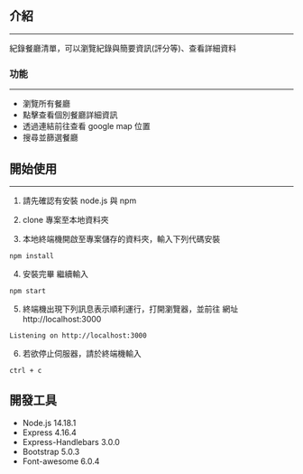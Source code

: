 ## 介紹
---
紀錄餐廳清單，可以瀏覽紀錄與簡要資訊(評分等)、查看詳細資料
### 功能
   ---
  * 瀏覽所有餐廳
  * 點擊查看個別餐廳詳細資訊
  * 透過連結前往查看 google map 位置
  * 搜尋並篩選餐廳

## 開始使用 
---
  1. 請先確認有安裝 node.js 與 npm

  2. clone 專案至本地資料夾
  
  3. 本地終端機開啟至專案儲存的資料夾，輸入下列代碼安裝
```    
npm install
```    
  4. 安裝完畢 繼續輸入
```
npm start
```
  5. 終端機出現下列訊息表示順利運行，打開瀏覽器，並前往 網址 http://localhost:3000
```
Listening on http://localhost:3000
```

  6. 若欲停止伺服器，請於終端機輸入
```
ctrl + c
```
  
## 開發工具
 - Node.js 14.18.1
 - Express 4.16.4
 - Express-Handlebars 3.0.0
 - Bootstrap 5.0.3
 - Font-awesome 6.0.4
 